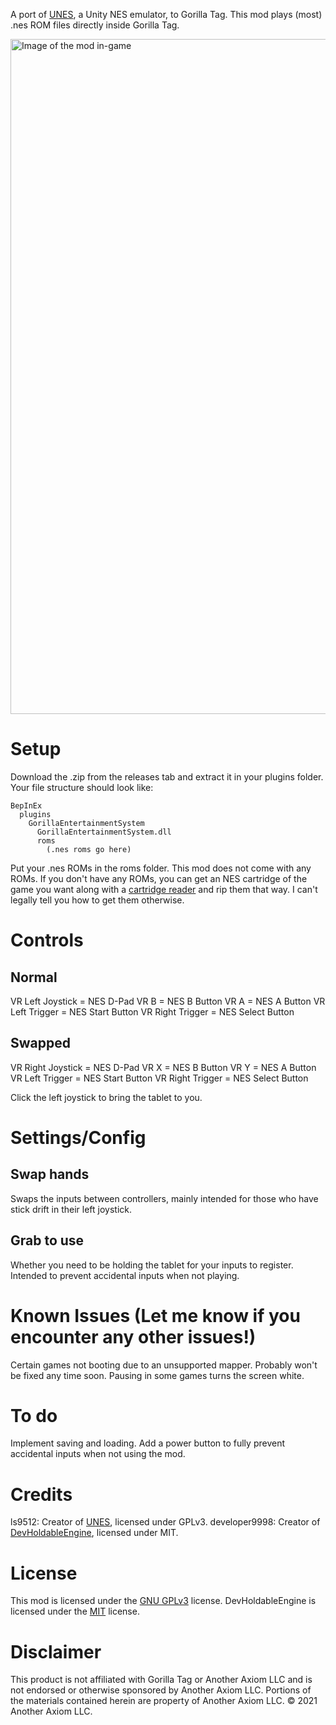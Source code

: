 A port of [UNES](https://github.com/ls9512/UNES), a Unity NES emulator, to Gorilla Tag.
This mod plays (most) .nes ROM files directly inside Gorilla Tag.

<img width="1920" height="1080" alt="Image of the mod in-game" src="https://github.com/user-attachments/assets/2cad28ff-de09-46ae-a627-3ca7ca6a12ee" />

# Setup
Download the .zip from the releases tab and extract it in your plugins folder. Your file structure should look like:
```
BepInEx
  plugins
    GorillaEntertainmentSystem
      GorillaEntertainmentSystem.dll
      roms
        (.nes roms go here)
```
Put your .nes ROMs in the roms folder. This mod does not come with any ROMs.
If you don't have any ROMs, you can get an NES cartridge of the game you want along with a [cartridge reader](https://github.com/sanni/cartreader) and rip them that way. I can't legally tell you how to get them otherwise.

# Controls
## Normal
VR Left Joystick = NES D-Pad
VR B = NES B Button
VR A = NES A Button
VR Left Trigger = NES Start Button
VR Right Trigger = NES Select Button

## Swapped
VR Right Joystick = NES D-Pad
VR X = NES B Button
VR Y = NES A Button
VR Left Trigger = NES Start Button
VR Right Trigger = NES Select Button

Click the left joystick to bring the tablet to you.

# Settings/Config
## Swap hands
Swaps the inputs between controllers, mainly intended for those who have stick drift in their left joystick.
## Grab to use
Whether you need to be holding the tablet for your inputs to register. Intended to prevent accidental inputs when not playing.

# Known Issues (Let me know if you encounter any other issues!)
Certain games not booting due to an unsupported mapper. Probably won't be fixed any time soon.
Pausing in some games turns the screen white.

# To do
Implement saving and loading.
Add a power button to fully prevent accidental inputs when not using the mod.

# Credits
ls9512: Creator of [UNES](https://github.com/ls9512/UNES), licensed under GPLv3.
developer9998: Creator of [DevHoldableEngine](https://github.com/developer9998/DevHoldableEngine), licensed under MIT.

# License
This mod is licensed under the [GNU GPLv3](LICENSE.txt) license.
DevHoldableEngine is licensed under the [MIT](Scripts/LICENSE-MIT.txt) license.

# Disclaimer
This product is not affiliated with Gorilla Tag or Another Axiom LLC and is not endorsed or otherwise sponsored by Another Axiom LLC. Portions of the materials contained herein are property of Another Axiom LLC. © 2021 Another Axiom LLC.
